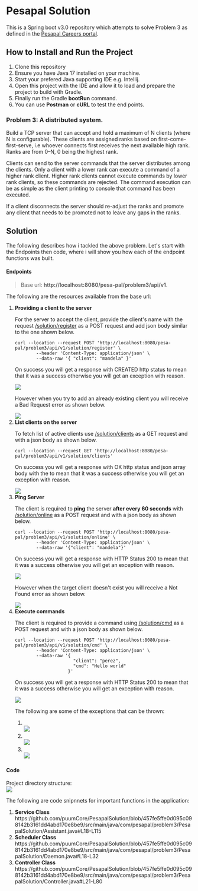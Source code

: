# Pesapal Solution
This is a Spring boot v3.0 repository which attempts to solve Problem 3 as defined in the <a href="https://pesapal.freshteam.com/jobs/2OU7qEKgG4DR/junior-developer-23">Pesapal Careers portal</a>.

## How to Install and Run the Project
<ol>
   <li>Clone this repository</li>
   <li>Ensure you have Java 17 installed on your machine.</li>
   <li>Start your prefered Java supporting IDE e.g. Intellij.</li>
   <li>Open this project with the IDE and allow it to load and prepare the project to build with Gradle.</li>
   <li>Finally run the Gradle <strong>bootRun</strong> command.</li>
   <li>You can use <strong>Postman</strong> or <strong>cURL</strong> to test the end points.</li>
</ol>

### Problem 3: A distributed system.
Build a TCP server that can accept and hold a maximum of N clients (where N is configurable).
These clients are assigned ranks based on first-come-first-serve, i.e whoever connects first receives the next available high rank. Ranks are from 0–N, 0 being the highest rank.

Clients can send to the server commands that the server distributes among the clients. Only a client with a lower rank can execute a command of a higher rank client. Higher rank clients cannot execute commands by lower rank clients, so these commands are rejected. The command execution can be as simple as the client printing to console that command has been executed.

If a client disconnects the server should re-adjust the ranks and promote any client that needs to be promoted not to leave any gaps in the ranks.

## Solution
The following describes how i tackled the above problem. Let's start with the Endpoints then code, where i will show you how each of the endpoint functions was built.
#### Endpoints
> Base url: <strong>http://localhost:8080/pesa-pal/problem3/api/v1</strong>.

The following are the resources available from the base url:
<ol>
   <li>
      <strong>Providing a client to the server</strong>
    <p>For the server to accept the client, provide the client's name with the request <a href="http://localhost:8080/pesa-pal/problem3/api/v1/solution/register">/solution/register</a> as a POST request and add json body similar to the one shown below.</p>
    <code>curl --location --request POST 'http://localhost:8080/pesa-pal/problem3/api/v1/solution/register' \
        --header 'Content-Type: application/json' \
        --data-raw '{ "client": "mandela" }'</code>
    <p>On success you will get a response with CREATED http status to mean that it was a success otherwise you will get an exception with reason.</p>
    <img src="https://user-images.githubusercontent.com/54445311/213667946-e6cfcdb4-7667-48fc-90c6-fd9979bd9178.png"></img>
    <p>However when you try to add an already existing client you will receive a Bad Request error as shown below.</p>
    <img src="https://user-images.githubusercontent.com/54445311/213678087-6998fab2-6990-415b-8819-6a3620e0e9c8.png"></img>
    </li>
    <li>
    <strong>List clients on the server</strong>
    <p>To fetch list of active clients use <a href="http://localhost:8080/pesa-pal/problem3/api/v1/solution/clients">/solution/clients</a> as a GET request and with a json body as shown below.</p>
    <code>curl --location --request GET 'http://localhost:8080/pesa-pal/problem3/api/v1/solution/clients'</code>
    <p>On success you will get a response with OK http status and json array body with the to mean that it was a success otherwise you will get an exception with reason.</p>
    <img src="https://user-images.githubusercontent.com/54445311/213669054-f9e855b3-1778-428d-a2e4-afe9dee3c16e.png"></img>
    </li>
    <li>
   <strong>Ping Server</strong>
    <p>The client is required to <strong>ping</strong> the server <strong>after every 60 seconds</strong> with <a href="http://localhost:8080/pesa-pal/problem3/api/v1/solution/online">/solution/online</a> as a POST request and with a json body as shown below.</p>
    <code>curl --location --request POST 'http://localhost:8080/pesa-pal/problem3/api/v1/solution/online' \
        --header 'Content-Type: application/json' \
        --data-raw '{"client": "mandela"}'</code>
    <p>On success you will get a response with HTTP Status 200 to mean that it was a success otherwise you will get an exception with reason.</p>
    <img src="https://user-images.githubusercontent.com/54445311/213679537-34adfaa1-c99b-41a5-b201-c973bc9c9d0c.png"></img>
    <p>However when the target client doesn't exist you will receive a Not Found error as shown below.</p>
    <img src="https://user-images.githubusercontent.com/54445311/213680078-7be113fb-3cfa-44e0-bd83-a72ed15b8695.png"></img>
    </li>
    <li>
    <strong>Execute commands</strong>
    <p>The client is required to provide a command using <a href="http://localhost:8080/pesa-pal/problem3/api/v1/solution/cmd">/solution/cmd</a> as a POST request and with a json body as shown below.</p>
    <code>curl --location --request POST 'http://localhost:8080/pesa-pal/problem3/api/v1/solution/cmd' \
        --header 'Content-Type: application/json' \
        --data-raw '{
                      "client": "perez",
                      "cmd": "Hello world"
                    }'</code>
    <p>On success you will get a response with HTTP Status 200 to mean that it was a success otherwise you will get an exception with reason.</p>
    <img src="https://user-images.githubusercontent.com/54445311/213682558-6fe776c9-84e2-4177-9777-002ee6f24445.png"></img>
    <p>The following are some of the exceptions that can be thrown:</p>
    <ol>
        <li>
           <br>
           <img src="https://user-images.githubusercontent.com/54445311/213682089-082f5412-628f-4f6d-8b46-633aa1f119b4.png"></img>
        </li>
        <li>
           <br>
           <img src="https://user-images.githubusercontent.com/54445311/213682247-fafdb020-2fda-48cf-84ef-5591e0ea5f32.png"></img>
        </li>
        <li>
           <br>
           <img src="https://user-images.githubusercontent.com/54445311/213682334-b363f45f-b1d1-47de-850d-7663a3675f07.png"></img>
        </li>
    </ol>
    </li>
</ol>

#### Code
Project directory structure:<br>
<img src="https://user-images.githubusercontent.com/54445311/213704112-afed55c8-307c-42af-b927-b93260feec32.png"></img>

The following are code snipnnets for important functions in the application:
<strong></strong>
<ol>
    <li>
    <strong>Service Class</strong>
    <br>
      https://github.com/puumCore/PesapalSolution/blob/457fe5ffe0d095c098142b3161dd4abd170e8be9/src/main/java/com/pesapal/problem3/PesapalSolution/Assistant.java#L18-L115
    </li>
    <li>
    <strong>Scheduler Class</strong>
    <br>
    https://github.com/puumCore/PesapalSolution/blob/457fe5ffe0d095c098142b3161dd4abd170e8be9/src/main/java/com/pesapal/problem3/PesapalSolution/Daemon.java#L18-L32
    </li>
    <li>
    <strong>Controller Class</strong>
    <br>
    https://github.com/puumCore/PesapalSolution/blob/457fe5ffe0d095c098142b3161dd4abd170e8be9/src/main/java/com/pesapal/problem3/PesapalSolution/Controller.java#L21-L80
    </li>
   
</ol>
